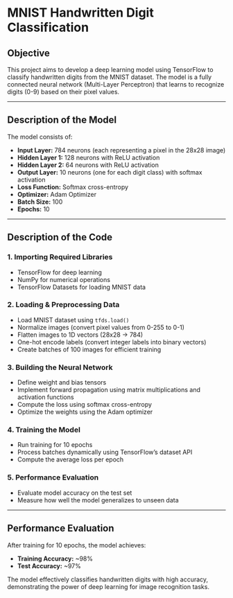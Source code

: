 # MNIST Handwritten Digit Classification

## Objective
This project aims to develop a deep learning model using TensorFlow to classify handwritten digits from the MNIST dataset. The model is a fully connected neural network (Multi-Layer Perceptron) that learns to recognize digits (0-9) based on their pixel values.

---

## Description of the Model
The model consists of:

- **Input Layer:** 784 neurons (each representing a pixel in the 28x28 image)
- **Hidden Layer 1:** 128 neurons with ReLU activation
- **Hidden Layer 2:** 64 neurons with ReLU activation
- **Output Layer:** 10 neurons (one for each digit class) with softmax activation
- **Loss Function:** Softmax cross-entropy
- **Optimizer:** Adam Optimizer
- **Batch Size:** 100
- **Epochs:** 10

---

## Description of the Code

### 1. Importing Required Libraries
- TensorFlow for deep learning
- NumPy for numerical operations
- TensorFlow Datasets for loading MNIST data

### 2. Loading & Preprocessing Data
- Load MNIST dataset using `tfds.load()`
- Normalize images (convert pixel values from 0-255 to 0-1)
- Flatten images to 1D vectors (28x28 → 784)
- One-hot encode labels (convert integer labels into binary vectors)
- Create batches of 100 images for efficient training

### 3. Building the Neural Network
- Define weight and bias tensors
- Implement forward propagation using matrix multiplications and activation functions
- Compute the loss using softmax cross-entropy
- Optimize the weights using the Adam optimizer

### 4. Training the Model
- Run training for 10 epochs
- Process batches dynamically using TensorFlow’s dataset API
- Compute the average loss per epoch

### 5. Performance Evaluation
- Evaluate model accuracy on the test set
- Measure how well the model generalizes to unseen data

---

## Performance Evaluation

After training for 10 epochs, the model achieves:

- **Training Accuracy:** ~98%
- **Test Accuracy:** ~97%

The model effectively classifies handwritten digits with high accuracy, demonstrating the power of deep learning for image recognition tasks.

